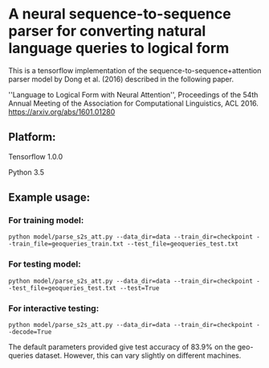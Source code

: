 # A neural sequence-to-sequence parser for converting natural language queries to logical form

This is a tensorflow implementation of the sequence-to-sequence+attention parser model by Dong et al. (2016) described in the following paper.

''Language to Logical Form with Neural Attention'', Proceedings of the 54th Annual Meeting of the Association for Computational Linguistics, ACL 2016. https://arxiv.org/abs/1601.01280

## Platform:

Tensorflow 1.0.0 

Python 3.5

## Example usage:

### For training model:

```
python model/parse_s2s_att.py --data_dir=data --train_dir=checkpoint --train_file=geoqueries_train.txt --test_file=geoqueries_test.txt
```

### For testing model:

```
python model/parse_s2s_att.py --data_dir=data --train_dir=checkpoint --test_file=geoqueries_test.txt --test=True
```

### For interactive testing:

```
python model/parse_s2s_att.py --data_dir=data --train_dir=checkpoint --decode=True
```

The default parameters provided give test accuracy of 83.9% on the geo-queries dataset. However, this can vary slightly on different machines.


